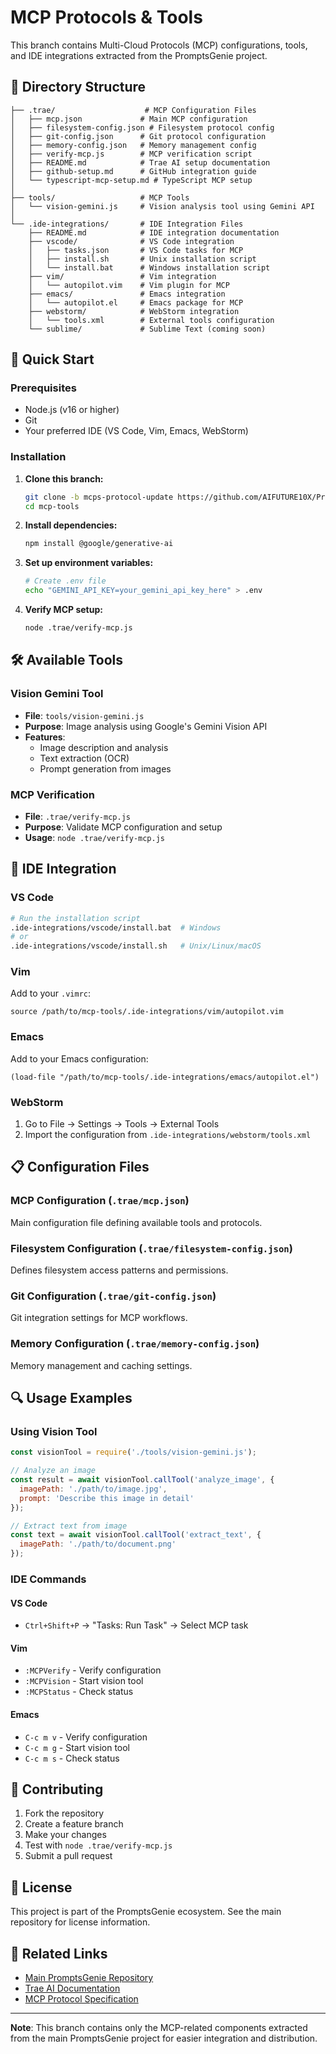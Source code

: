 # MCP Protocols & Tools

This branch contains Multi-Cloud Protocols (MCP) configurations, tools, and IDE integrations extracted from the PromptsGenie project.

## 📁 Directory Structure

```
├── .trae/                    # MCP Configuration Files
│   ├── mcp.json             # Main MCP configuration
│   ├── filesystem-config.json # Filesystem protocol config
│   ├── git-config.json      # Git protocol configuration
│   ├── memory-config.json   # Memory management config
│   ├── verify-mcp.js        # MCP verification script
│   ├── README.md            # Trae AI setup documentation
│   ├── github-setup.md      # GitHub integration guide
│   └── typescript-mcp-setup.md # TypeScript MCP setup
│
├── tools/                   # MCP Tools
│   └── vision-gemini.js     # Vision analysis tool using Gemini API
│
└── .ide-integrations/       # IDE Integration Files
    ├── README.md            # IDE integration documentation
    ├── vscode/              # VS Code integration
    │   ├── tasks.json       # VS Code tasks for MCP
    │   ├── install.sh       # Unix installation script
    │   └── install.bat      # Windows installation script
    ├── vim/                 # Vim integration
    │   └── autopilot.vim    # Vim plugin for MCP
    ├── emacs/               # Emacs integration
    │   └── autopilot.el     # Emacs package for MCP
    ├── webstorm/            # WebStorm integration
    │   └── tools.xml        # External tools configuration
    └── sublime/             # Sublime Text (coming soon)
```

## 🚀 Quick Start

### Prerequisites
- Node.js (v16 or higher)
- Git
- Your preferred IDE (VS Code, Vim, Emacs, WebStorm)

### Installation

1. **Clone this branch:**
   ```bash
   git clone -b mcps-protocol-update https://github.com/AIFUTURE10X/PromptsGenie.git mcp-tools
   cd mcp-tools
   ```

2. **Install dependencies:**
   ```bash
   npm install @google/generative-ai
   ```

3. **Set up environment variables:**
   ```bash
   # Create .env file
   echo "GEMINI_API_KEY=your_gemini_api_key_here" > .env
   ```

4. **Verify MCP setup:**
   ```bash
   node .trae/verify-mcp.js
   ```

## 🛠️ Available Tools

### Vision Gemini Tool
- **File**: `tools/vision-gemini.js`
- **Purpose**: Image analysis using Google's Gemini Vision API
- **Features**:
  - Image description and analysis
  - Text extraction (OCR)
  - Prompt generation from images

### MCP Verification
- **File**: `.trae/verify-mcp.js`
- **Purpose**: Validate MCP configuration and setup
- **Usage**: `node .trae/verify-mcp.js`

## 🔧 IDE Integration

### VS Code
```bash
# Run the installation script
.ide-integrations/vscode/install.bat  # Windows
# or
.ide-integrations/vscode/install.sh   # Unix/Linux/macOS
```

### Vim
Add to your `.vimrc`:
```vim
source /path/to/mcp-tools/.ide-integrations/vim/autopilot.vim
```

### Emacs
Add to your Emacs configuration:
```elisp
(load-file "/path/to/mcp-tools/.ide-integrations/emacs/autopilot.el")
```

### WebStorm
1. Go to File → Settings → Tools → External Tools
2. Import the configuration from `.ide-integrations/webstorm/tools.xml`

## 📋 Configuration Files

### MCP Configuration (`.trae/mcp.json`)
Main configuration file defining available tools and protocols.

### Filesystem Configuration (`.trae/filesystem-config.json`)
Defines filesystem access patterns and permissions.

### Git Configuration (`.trae/git-config.json`)
Git integration settings for MCP workflows.

### Memory Configuration (`.trae/memory-config.json`)
Memory management and caching settings.

## 🔍 Usage Examples

### Using Vision Tool
```javascript
const visionTool = require('./tools/vision-gemini.js');

// Analyze an image
const result = await visionTool.callTool('analyze_image', {
  imagePath: './path/to/image.jpg',
  prompt: 'Describe this image in detail'
});

// Extract text from image
const text = await visionTool.callTool('extract_text', {
  imagePath: './path/to/document.png'
});
```

### IDE Commands

#### VS Code
- `Ctrl+Shift+P` → "Tasks: Run Task" → Select MCP task

#### Vim
- `:MCPVerify` - Verify configuration
- `:MCPVision` - Start vision tool
- `:MCPStatus` - Check status

#### Emacs
- `C-c m v` - Verify configuration
- `C-c m g` - Start vision tool
- `C-c m s` - Check status

## 🤝 Contributing

1. Fork the repository
2. Create a feature branch
3. Make your changes
4. Test with `node .trae/verify-mcp.js`
5. Submit a pull request

## 📄 License

This project is part of the PromptsGenie ecosystem. See the main repository for license information.

## 🔗 Related Links

- [Main PromptsGenie Repository](https://github.com/AIFUTURE10X/PromptsGenie)
- [Trae AI Documentation](https://docs.trae.ai)
- [MCP Protocol Specification](https://spec.modelcontextprotocol.io)

---

**Note**: This branch contains only the MCP-related components extracted from the main PromptsGenie project for easier integration and distribution.
